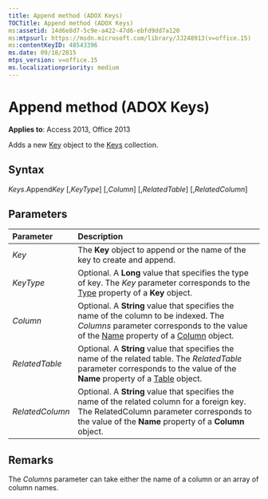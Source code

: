 ```yaml
---
title: Append method (ADOX Keys)
TOCTitle: Append method (ADOX Keys)
ms:assetid: 14d6e8d7-5c9e-a422-47d6-ebfd9dd7a120
ms:mtpsurl: https://msdn.microsoft.com/library/JJ248913(v=office.15)
ms:contentKeyID: 48543396
ms.date: 09/18/2015
mtps_version: v=office.15
ms.localizationpriority: medium
---
```


# Append method (ADOX Keys)

**Applies to**: Access 2013, Office 2013

Adds a new [Key](key-object-adox.md) object to the [Keys](keys-collection-adox.md) collection.

## Syntax

*Keys*.Append*Key* \[,*KeyType*\] \[,*Column*\] \[,*RelatedTable*\] \[,*RelatedColumn*\]

## Parameters

|Parameter|Description|
|:--------|:----------|
|*Key* |The **Key** object to append or the name of the key to create and append.|
|*KeyType* |Optional. A **Long** value that specifies the type of key. The *Key* parameter corresponds to the [Type](/office/vba/access/concepts/miscellaneous/type-property-keyadox) property of a **Key** object.|
|*Column* |Optional. A **String** value that specifies the name of the column to be indexed. The *Columns* parameter corresponds to the value of the [Name](name-property-adox.md) property of a [Column](column-object-adox.md) object.|
|*RelatedTable* |Optional. A **String** value that specifies the name of the related table. The *RelatedTable* parameter corresponds to the value of the **Name** property of a [Table](table-object-adox.md) object.|
|*RelatedColumn* |Optional. A **String** value that specifies the name of the related column for a foreign key. The RelatedColumn parameter corresponds to the value of the **Name** property of a **Column** object.|

## Remarks

The *Columns* parameter can take either the name of a column or an array of column names.

